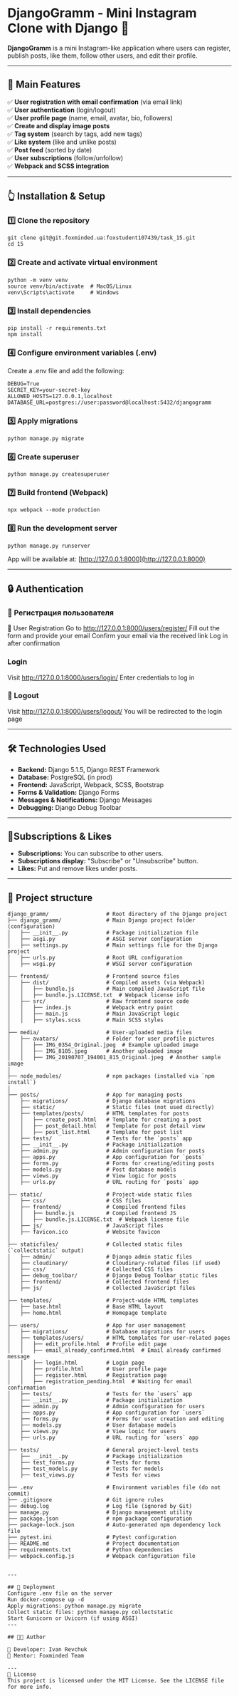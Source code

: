 # DjangoGramm - Mini Instagram Clone with Django 🚀

**DjangoGramm** is a mini Instagram-like application where users can register, publish posts, like them, follow other users, and edit their profile.

---

## 📌 Main Features

✅ **User registration with email confirmation** (via email link)  
✅ **User authentication** (login/logout)  
✅ **User profile page** (name, email, avatar, bio, followers)  
✅ **Create and display image posts**  
✅ **Tag system** (search by tags, add new tags)  
✅ **Like system** (like and unlike posts)  
✅ **Post feed** (sorted by date)  
✅ **User subscriptions** (follow/unfollow)  
✅ **Webpack and SCSS integration**  

---

## 👆 Installation & Setup

### 1️⃣ Clone the repository
```
git clone git@git.foxminded.ua:foxstudent107439/task_15.git
cd 15
```

### 2️⃣  Create and activate virtual environment
```
python -m venv venv
source venv/bin/activate  # MacOS/Linux
venv\Scripts\activate     # Windows
```

### 3️⃣ Install dependencies

```
pip install -r requirements.txt
npm install
```

### 4️⃣ Configure environment variables (.env)
Create a .env file and add the following:
```
DEBUG=True
SECRET_KEY=your-secret-key
ALLOWED_HOSTS=127.0.0.1,localhost
DATABASE_URL=postgres://user:password@localhost:5432/djangogramm
```

### 5️⃣ Apply migrations
```
python manage.py migrate
```

### 6️⃣ Create superuser
```
python manage.py createsuperuser
```

### 7️⃣ Build frontend (Webpack)
```
npx webpack --mode production
```

### 8️⃣ Run the development server
```
python manage.py runserver
```

App will be available at: [http://127.0.0.1:8000](http://127.0.0.1:8000)

---

## 🔒 Authentication

### 📌 Регистрация пользователя
📌 User Registration
Go to http://127.0.0.1:8000/users/register/
Fill out the form and provide your email
Confirm your email via the received link
Log in after confirmation

### Login
Visit http://127.0.0.1:8000/users/login/
Enter credentials to log in

### 📌 Logout
Visit http://127.0.0.1:8000/users/logout/
You will be redirected to the login page

---

## 🛠 Technologies Used

- **Backend:** Django 5.1.5, Django REST Framework
- **Database:** PostgreSQL (in prod)
- **Frontend:** JavaScript, Webpack, SCSS, Bootstrap
- **Forms & Validation:** Django Forms
- **Messages & Notifications:** Django Messages
- **Debugging:** Django Debug Toolbar

---

## 👤Subscriptions & Likes

- **Subscriptions:** You can subscribe to other users.
- **Subscriptions display:** "Subscribe" or "Unsubscribe" button.
- **Likes:** Put and remove likes under posts.
---

## 📂 Project structure

```
django_gramm/                  # Root directory of the Django project
├── django_gramm/              # Main Django project folder (configuration)
│   ├── __init__.py            # Package initialization file
│   ├── asgi.py                # ASGI server configuration
│   ├── settings.py            # Main settings file for the Django project
│   ├── urls.py                # Root URL configuration
│   ├── wsgi.py                # WSGI server configuration
│
├── frontend/                  # Frontend source files
│   ├── dist/                  # Compiled assets (via Webpack)
│   │   ├── bundle.js          # Main compiled JavaScript file
│   │   ├── bundle.js.LICENSE.txt  # Webpack license info
│   ├── src/                   # Raw frontend source code
│   │   ├── index.js           # Webpack entry point
│   │   ├── main.js            # Main JavaScript logic
│   │   ├── styles.scss        # Main SCSS styles
│
├── media/                     # User-uploaded media files
│   ├── avatars/               # Folder for user profile pictures
│   │   ├── IMG_0354_Original.jpeg  # Example uploaded image
│   │   ├── IMG_8105.jpeg      # Another uploaded image
│   │   ├── IMG_20190707_194001_815_Original.jpeg  # Another sample image
│
├── node_modules/              # npm packages (installed via `npm install`)
│
├── posts/                     # App for managing posts
│   ├── migrations/            # Django database migrations
│   ├── static/                # Static files (not used directly)
│   ├── templates/posts/       # HTML templates for posts
│   │   ├── create_post.html   # Template for creating a post
│   │   ├── post_detail.html   # Template for post detail view
│   │   ├── post_list.html     # Template for post list
│   ├── tests/                 # Tests for the `posts` app
│   ├── __init__.py            # Package initialization
│   ├── admin.py               # Admin configuration for posts
│   ├── apps.py                # App configuration for `posts`
│   ├── forms.py               # Forms for creating/editing posts
│   ├── models.py              # Post database models
│   ├── views.py               # View logic for posts
│   ├── urls.py                # URL routing for `posts` app
│
├── static/                    # Project-wide static files
│   ├── css/                   # CSS files
│   ├── frontend/              # Compiled frontend files
│   │   ├── bundle.js          # Compiled frontend JS
│   │   ├── bundle.js.LICENSE.txt  # Webpack license file
│   ├── js/                    # JavaScript files
│   ├── favicon.ico            # Website favicon
│
├── staticfiles/               # Collected static files (`collectstatic` output)
│   ├── admin/                 # Django admin static files
│   ├── cloudinary/            # Cloudinary-related files (if used)
│   ├── css/                   # Collected CSS files
│   ├── debug_toolbar/         # Django Debug Toolbar static files
│   ├── frontend/              # Collected frontend files
│   ├── js/                    # Collected JavaScript files
│
├── templates/                 # Project-wide HTML templates
│   ├── base.html              # Base HTML layout
│   ├── home.html              # Homepage template
│
├── users/                     # App for user management
│   ├── migrations/            # Database migrations for users
│   ├── templates/users/       # HTML templates for user-related pages
│   │   ├── edit_profile.html  # Profile edit page
│   │   ├── email_already_confirmed.html  # Email already confirmed message
│   │   ├── login.html         # Login page
│   │   ├── profile.html       # User profile page
│   │   ├── register.html      # Registration page
│   │   ├── registration_pending.html  # Waiting for email confirmation
│   ├── tests/                 # Tests for the `users` app
│   ├── __init__.py            # Package initialization
│   ├── admin.py               # Admin configuration for users
│   ├── apps.py                # App configuration for `users`
│   ├── forms.py               # Forms for user creation and editing
│   ├── models.py              # User database models
│   ├── views.py               # View logic for users
│   ├── urls.py                # URL routing for `users` app
│
├── tests/                     # General project-level tests
│   ├── __init__.py            # Package initialization
│   ├── test_forms.py          # Tests for forms
│   ├── test_models.py         # Tests for models
│   ├── test_views.py          # Tests for views
│
├── .env                       # Environment variables file (do not commit)
├── .gitignore                 # Git ignore rules
├── debug.log                  # Log file (ignored by Git)
├── manage.py                  # Django management utility
├── package.json               # npm package configuration
├── package-lock.json          # Auto-generated npm dependency lock file
├── pytest.ini                 # Pytest configuration
├── README.md                  # Project documentation
├── requirements.txt           # Python dependencies
├── webpack.config.js          # Webpack configuration file


---

## 🚀 Deployment
Configure .env file on the server
Run docker-compose up -d
Apply migrations: python manage.py migrate
Collect static files: python manage.py collectstatic
Start Gunicorn or Uvicorn (if using ASGI)
---

## 👨‍💻 Author

🌟 Developer: Ivan Revchuk
🌟 Mentor: Foxminded Team

---
📜 License
This project is licensed under the MIT License. See the LICENSE file for more info.
